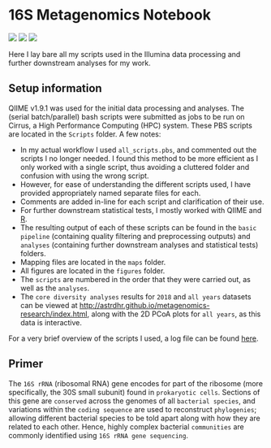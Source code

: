 # 16S Metagenomics Notebook
![](https://img.shields.io/badge/Module-BIOC3301-red.svg)
[![](https://img.shields.io/badge/language-R-blue.svg)](https://www.r-project.org/)
[![](https://img.shields.io/badge/cluster-Cirrus-178F8B.svg)](http://www.cirrus.ac.uk/)

Here I lay bare all my scripts used in the Illumina data processing and further downstream analyses for my work.

## Setup information
QIIME v1.9.1 was used for the initial data processing and analyses. The (serial batch/parallel) bash scripts were submitted as jobs to be run on Cirrus, a High Performance Computing (HPC) system. These PBS scripts are located in the `Scripts` folder. A few notes:
- In my actual workflow I used `all_scripts.pbs`, and commented out the scripts I no longer needed. I found this method to be more efficient as I only worked with a single script, thus avoiding a cluttered folder and confusion with using the wrong script.
- However, for ease of understanding the different scripts used, I have provided appropriately named separate files for each.
- Comments are added in-line for each script and clarification of their use.
- For further downstream statistical tests, I mostly worked with QIIME and [R](https://www.r-project.org/).
- The resulting output of each of these scripts can be found in the `basic pipeline` (containing quality filtering and preprocessing outputs) and `analyses` (containing further downstream analyses and statistical tests) folders.
- Mapping files are located in the `maps` folder.
- All figures are located in the `figures` folder.
- The `scripts` are numbered in the order that they were carried out, as well as the `analyses`.
- The `core diversity analyses` results for `2018` and `all years` datasets can be viewed at http://astrdhr.github.io/metagenomics-research/index.html, along with the 2D PCoA plots for `all years`, as this data is interactive.

For a very brief overview of the scripts I used, a log file can be found [here](https://github.com/Alorax/BIOC3301-repo/blob/master/log.md).

## Primer

The `16S rRNA` (ribosomal RNA) gene encodes for part of the ribosome (more specifically, the 30S small subunit) found in `prokaryotic cells`. Sections of this gene are `conserved` across the genomes of all `bacterial species`, and variations within the `coding sequence` are used to reconstruct `phylogenies`; allowing different bacterial species to be told apart along with how they are related to each other. Hence, highly complex bacterial `communities` are commonly identified using `16S rRNA gene sequencing`.
